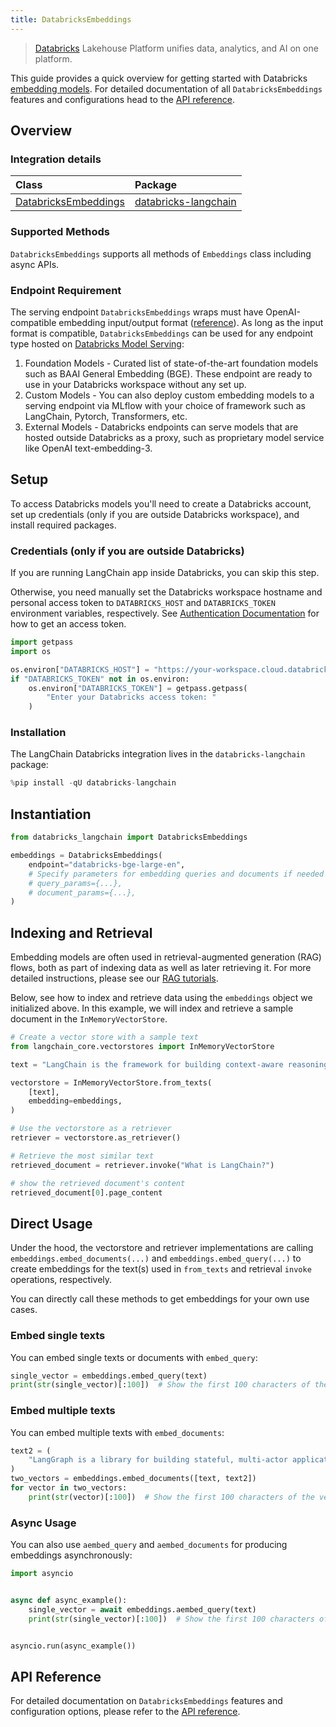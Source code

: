 ```yaml
---
title: DatabricksEmbeddings
---
```


> [Databricks](https://www.databricks.com/) Lakehouse Platform unifies data, analytics, and AI on one platform.

This guide provides a quick overview for getting started with Databricks [embedding models](/oss/concepts/embedding_models). For detailed documentation of all `DatabricksEmbeddings` features and configurations head to the [API reference](https://python.langchain.com/api_reference/community/embeddings/langchain_community.embeddings.databricks.DatabricksEmbeddings.html).

## Overview

### Integration details

| Class | Package |
| :--- | :--- |
| [DatabricksEmbeddings](https://python.langchain.com/api_reference/community/embeddings/langchain_community.embeddings.databricks.DatabricksEmbeddings.html) | [databricks-langchain](https://python.langchain.com/docs/integrations/providers/databricks/) |

### Supported Methods

`DatabricksEmbeddings` supports all methods of `Embeddings` class including async APIs.

### Endpoint Requirement

The serving endpoint `DatabricksEmbeddings` wraps must have OpenAI-compatible embedding input/output format ([reference](https://mlflow.org/docs/latest/llms/deployments/index.html#embeddings)). As long as the input format is compatible, `DatabricksEmbeddings` can be used for any endpoint type hosted on [Databricks Model Serving](https://docs.databricks.com/en/machine-learning/model-serving/index.html):

1. Foundation Models - Curated list of state-of-the-art foundation models such as BAAI General Embedding (BGE). These endpoint are ready to use in your Databricks workspace without any set up.
2. Custom Models - You can also deploy custom embedding models to a serving endpoint via MLflow with
your choice of framework such as LangChain, Pytorch, Transformers, etc.
3. External Models - Databricks endpoints can serve models that are hosted outside Databricks as a proxy, such as proprietary model service like OpenAI text-embedding-3.

## Setup

To access Databricks models you'll need to create a Databricks account, set up credentials (only if you are outside Databricks workspace), and install required packages.

### Credentials (only if you are outside Databricks)

If you are running LangChain app inside Databricks, you can skip this step.

Otherwise, you need manually set the Databricks workspace hostname and personal access token to `DATABRICKS_HOST` and `DATABRICKS_TOKEN` environment variables, respectively. See [Authentication Documentation](https://docs.databricks.com/en/dev-tools/auth/index.html#databricks-personal-access-tokens) for how to get an access token.

```python
import getpass
import os

os.environ["DATABRICKS_HOST"] = "https://your-workspace.cloud.databricks.com"
if "DATABRICKS_TOKEN" not in os.environ:
    os.environ["DATABRICKS_TOKEN"] = getpass.getpass(
        "Enter your Databricks access token: "
    )
```

### Installation

The LangChain Databricks integration lives in the `databricks-langchain` package:

```python
%pip install -qU databricks-langchain
```

## Instantiation

```python
from databricks_langchain import DatabricksEmbeddings

embeddings = DatabricksEmbeddings(
    endpoint="databricks-bge-large-en",
    # Specify parameters for embedding queries and documents if needed
    # query_params={...},
    # document_params={...},
)
```

## Indexing and Retrieval

Embedding models are often used in retrieval-augmented generation (RAG) flows, both as part of indexing data as well as later retrieving it. For more detailed instructions, please see our [RAG tutorials](/oss/tutorials/rag).

Below, see how to index and retrieve data using the `embeddings` object we initialized above. In this example, we will index and retrieve a sample document in the `InMemoryVectorStore`.

```python
# Create a vector store with a sample text
from langchain_core.vectorstores import InMemoryVectorStore

text = "LangChain is the framework for building context-aware reasoning applications"

vectorstore = InMemoryVectorStore.from_texts(
    [text],
    embedding=embeddings,
)

# Use the vectorstore as a retriever
retriever = vectorstore.as_retriever()

# Retrieve the most similar text
retrieved_document = retriever.invoke("What is LangChain?")

# show the retrieved document's content
retrieved_document[0].page_content
```

## Direct Usage

Under the hood, the vectorstore and retriever implementations are calling `embeddings.embed_documents(...)` and `embeddings.embed_query(...)` to create embeddings for the text(s) used in `from_texts` and retrieval `invoke` operations, respectively.

You can directly call these methods to get embeddings for your own use cases.

### Embed single texts

You can embed single texts or documents with `embed_query`:

```python
single_vector = embeddings.embed_query(text)
print(str(single_vector)[:100])  # Show the first 100 characters of the vector
```

### Embed multiple texts

You can embed multiple texts with `embed_documents`:

```python
text2 = (
    "LangGraph is a library for building stateful, multi-actor applications with LLMs"
)
two_vectors = embeddings.embed_documents([text, text2])
for vector in two_vectors:
    print(str(vector)[:100])  # Show the first 100 characters of the vector
```

### Async Usage

You can also use `aembed_query` and `aembed_documents` for producing embeddings asynchronously:

```python
import asyncio


async def async_example():
    single_vector = await embeddings.aembed_query(text)
    print(str(single_vector)[:100])  # Show the first 100 characters of the vector


asyncio.run(async_example())
```

## API Reference

For detailed documentation on `DatabricksEmbeddings` features and configuration options, please refer to the [API reference](https://python.langchain.com/api_reference/community/embeddings/langchain_community.embeddings.databricks.DatabricksEmbeddings.html).
